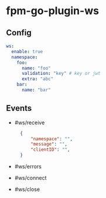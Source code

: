 # fpm-go-plugin-ws

## Config

```yaml
ws:
  enable: true
  namespace:
    foo:
      name: "foo"
      validation: "key" # key or jwt
      extra: "abc"
    bar:
      name: "bar"
```

## Events

- #ws/receive

  ```json
	{
		"namespace": "",
		"message": "",
		"clientID": "",
	}
  ```
- #ws/errors
- #ws/connect
- #ws/close